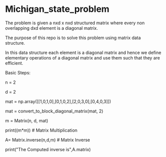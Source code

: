# Michigan_state_problem
The problem is given a nxd x nxd structured matrix where every non overlapping dxd element is a diagonal matrix. 

The purpose of this repo is to solve this problem using matrix data structure.

In this data structure each element is a diagonal matrix and hence we define 
elementary operations of a diagonal matrix and use them such that they are efficient.

Basic Steps:

n = 2

d = 2

mat = np.array([[1,0,1,0],[0,1,0,2],[2,0,3,0],[0,4,0,3]])

mat = convert_to_block_diagonal_matrix(mat, 2)

m = Matrix(n, d, mat)

print((m*m)) # Matrix Multiplication

A= Matrix.inverse(n,d,m) # Matrix Inverse

print("The Computed inverse is",A.matrix)


